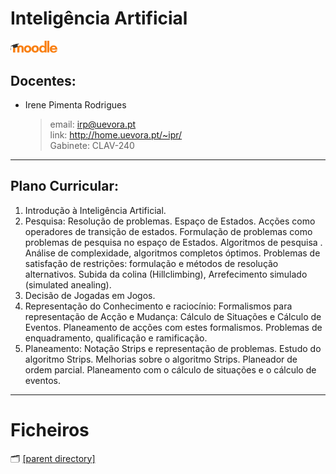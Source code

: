 # Inteligência Artificial
[ <img width="75px" src="https://github.com/GBarradas/GBarradas/blob/main/img/moodle.png?raw=true">](https://www.moodle.uevora.pt/2223/course/view.php?id=1617)
## Docentes:
- Irene Pimenta Rodrigues
  > email: [irp@uevora.pt](mailto:irp@uevora.pt)  
    link: [http://home.uevora.pt/~ipr/ ](http://home.uevora.pt/~ipr/ )   
    Gabinete: CLAV-240
    
---
## Plano Curricular:
1. Introdução à Inteligência Artificial.
2. Pesquisa:
Resolução de problemas. Espaço de Estados. Acções como operadores de transição de estados. Formulação de problemas como problemas de pesquisa no espaço de Estados. Algoritmos de pesquisa . Análise de complexidade, algoritmos completos óptimos.
Problemas de satisfação de restrições: formulação e métodos de resolução alternativos.
Subida da colina (Hillclimbing), Arrefecimento simulado (simulated anealing).
3. Decisão de Jogadas em Jogos.
4. Representação do Conhecimento e raciocínio:
Formalismos para representação de Acção e Mudança: Cálculo de Situações e Cálculo de Eventos. Planeamento de acções com estes formalismos. Problemas de enquadramento, qualificação e ramificação.
5. Planeamento: Notação Strips e representação de problemas. Estudo do algoritmo Strips. Melhorias sobre o algoritmo Strips. Planeador de ordem parcial. Planeamento com o cálculo de situações e o cálculo de eventos.

---  

# Ficheiros  

🗂 [[parent directory]](..)  
   
<style>
     .red{
         color: red;
     }
    .markdown-body blockquote {
        background:rgb(140 143 147 / 17%);
        padding: 0 1em;
        padding: 0 1em;
        color: #000000;
        border-left: 0.25em solid #007fff;
    }   
 </style>
 <link rel="icon" href="../uevora.png">
